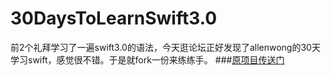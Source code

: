 # 30DaysToLearnSwift3.0
前2个礼拜学习了一遍swift3.0的语法，今天逛论坛正好发现了allenwong的30天学习swift，感觉很不错。于是就fork一份来练练手。
###[原项目传送门](https://github.com/allenwong/30DaysofSwift)
